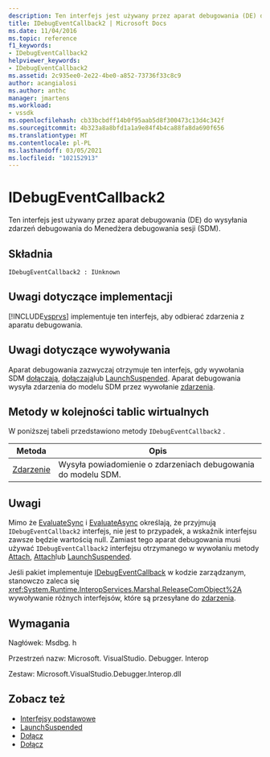 ```yaml
---
description: Ten interfejs jest używany przez aparat debugowania (DE) do wysyłania zdarzeń debugowania do Menedżera debugowania sesji (SDM).
title: IDebugEventCallback2 | Microsoft Docs
ms.date: 11/04/2016
ms.topic: reference
f1_keywords:
- IDebugEventCallback2
helpviewer_keywords:
- IDebugEventCallback2
ms.assetid: 2c935ee0-2e22-4be0-a852-73736f33c8c9
author: acangialosi
ms.author: anthc
manager: jmartens
ms.workload:
- vssdk
ms.openlocfilehash: cb33bcbdff14b0f95aab5d8f300473c13d4c342f
ms.sourcegitcommit: 4b323a8a8bfd1a1a9e84f4b4ca88fa8da690f656
ms.translationtype: MT
ms.contentlocale: pl-PL
ms.lasthandoff: 03/05/2021
ms.locfileid: "102152913"
---
```

# <a name="idebugeventcallback2"></a>IDebugEventCallback2
Ten interfejs jest używany przez aparat debugowania (DE) do wysyłania zdarzeń debugowania do Menedżera debugowania sesji (SDM).

## <a name="syntax"></a>Składnia

```
IDebugEventCallback2 : IUnknown
```

## <a name="notes-for-implementers"></a>Uwagi dotyczące implementacji
 [!INCLUDE[vsprvs](../../../code-quality/includes/vsprvs_md.md)] implementuje ten interfejs, aby odbierać zdarzenia z aparatu debugowania.

## <a name="notes-for-callers"></a>Uwagi dotyczące wywoływania
 Aparat debugowania zazwyczaj otrzymuje ten interfejs, gdy wywołania SDM [dołączają](../../../extensibility/debugger/reference/idebugprogram2-attach.md), [dołączają](../../../extensibility/debugger/reference/idebugengine2-attach.md)lub [LaunchSuspended](../../../extensibility/debugger/reference/idebugenginelaunch2-launchsuspended.md). Aparat debugowania wysyła zdarzenia do modelu SDM przez wywołanie [zdarzenia](../../../extensibility/debugger/reference/idebugeventcallback2-event.md).

## <a name="methods-in-vtable-order"></a>Metody w kolejności tablic wirtualnych
 W poniższej tabeli przedstawiono metody `IDebugEventCallback2` .

|Metoda|Opis|
|------------|-----------------|
|[Zdarzenie](../../../extensibility/debugger/reference/idebugeventcallback2-event.md)|Wysyła powiadomienie o zdarzeniach debugowania do modelu SDM.|

## <a name="remarks"></a>Uwagi
 Mimo że [EvaluateSync](../../../extensibility/debugger/reference/idebugexpression2-evaluatesync.md) i [EvaluateAsync](../../../extensibility/debugger/reference/idebugexpression2-evaluateasync.md) określają, że przyjmują `IDebugEventCallback2` interfejs, nie jest to przypadek, a wskaźnik interfejsu zawsze będzie wartością null. Zamiast tego aparat debugowania musi używać `IDebugEventCallback2` interfejsu otrzymanego w wywołaniu metody [Attach](../../../extensibility/debugger/reference/idebugprogram2-attach.md), [Attach](../../../extensibility/debugger/reference/idebugengine2-attach.md)lub [LaunchSuspended](../../../extensibility/debugger/reference/idebugenginelaunch2-launchsuspended.md).

 Jeśli pakiet implementuje [IDebugEventCallback](../../../extensibility/debugger/reference/idebugeventcallback2.md) w kodzie zarządzanym, stanowczo zaleca się <xref:System.Runtime.InteropServices.Marshal.ReleaseComObject%2A> wywoływanie różnych interfejsów, które są przesyłane do [zdarzenia](../../../extensibility/debugger/reference/idebugeventcallback2-event.md).

## <a name="requirements"></a>Wymagania
 Nagłówek: Msdbg. h

 Przestrzeń nazw: Microsoft. VisualStudio. Debugger. Interop

 Zestaw: Microsoft.VisualStudio.Debugger.Interop.dll

## <a name="see-also"></a>Zobacz też
- [Interfejsy podstawowe](../../../extensibility/debugger/reference/core-interfaces.md)
- [LaunchSuspended](../../../extensibility/debugger/reference/idebugenginelaunch2-launchsuspended.md)
- [Dołącz](../../../extensibility/debugger/reference/idebugprogram2-attach.md)
- [Dołącz](../../../extensibility/debugger/reference/idebugengine2-attach.md)
